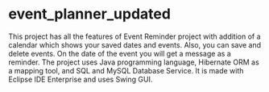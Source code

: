 # event_planner_updated
This project has all the features of Event Reminder project with addition of a calendar which shows your saved dates and events. 
Also, you can save and delete events. On the date of the event you will get a message as a reminder.
The project uses Java programming language, Hibernate ORM as a mapping tool, and SQL and MySQL Database Service. It is made with Eclipse IDE Enterprise and uses Swing GUI.

